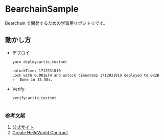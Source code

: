 # BearchainSample

Bearchain で開発するための学習用リポジトリです。

## 動かし方

- デプロイ

  ```bash
  yarn deploy:artio_testnet
  ```

  ```bash
  unlockTime: 1712931810
  Lock with 0.001ETH and unlock timestamp 1712931810 deployed to 0x2B5914De5D5166eBaa423C92BAb8518c85EAA0cb
  ✨  Done in 15.58s.
  ```

- Verify

  ```bash
  verify:artio_testnet
  ```

  ```bash

  ```

### 参考文献

1. [公式サイト](https://www.berachain.com/)
2. [Create HelloWorld Contract](https://docs.berachain.com/developers/guides/create-helloworld-contract-using-hardhat)
